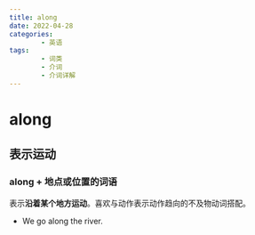 ```yaml
---
title: along
date: 2022-04-28
categories:
        - 英语
tags:
        - 词类
        - 介词
        - 介词详解
---
```


# along

## 表示运动

### along + 地点或位置的词语

表示**沿着某个地方运动**。喜欢与动作表示动作趋向的不及物动词搭配。

- We go along the river.
